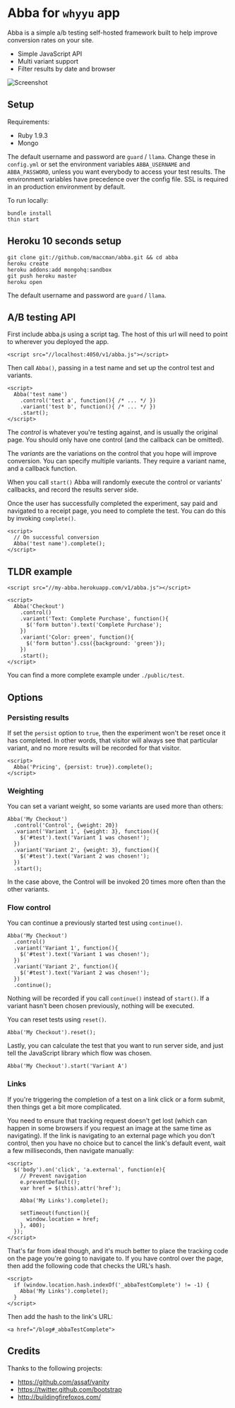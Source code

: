 # Abba for `whyyu` app

Abba is a simple a/b testing self-hosted framework built to help improve conversion rates on your site.

* Simple JavaScript API
* Multi variant support
* Filter results by date and browser

![Screenshot](http://stripe.github.com/abba/screenshot.png)

## Setup

Requirements:

* Ruby 1.9.3
* Mongo

The default username and password are `guard` / `llama`. Change these in `config.yml` or set the environment variables `ABBA_USERNAME` and `ABBA_PASSWORD`, unless you want everybody to access your test results.
The environment variables have precedence over the config file. SSL is required in an production environment by default.

To run locally:

    bundle install
    thin start

## Heroku 10 seconds setup

    git clone git://github.com/maccman/abba.git && cd abba
    heroku create
    heroku addons:add mongohq:sandbox
    git push heroku master
    heroku open

The default username and password are `guard` / `llama`.

## A/B testing API

First include abba.js using a script tag. The host of this url will need to point to wherever you deployed the app.

    <script src="//localhost:4050/v1/abba.js"></script>

Then call `Abba()`, passing in a test name and set up the control test and variants.

    <script>
      Abba('test name')
        .control('test a', function(){ /* ... */ })
        .variant('test b', function(){ /* ... */ })
        .start();
    </script>

The *control* is whatever you're testing against, and is usually the original page. You should only have one control (and the callback can be omitted).

The *variants* are the variations on the control that you hope will improve conversion. You can specify multiple variants. They require a variant name, and a callback function.

When you call `start()` Abba will randomly execute the control or variants' callbacks, and record the results server side.

Once the user has successfully completed the experiment, say paid and navigated to a receipt page, you need to complete the test. You can do this by invoking `complete()`.

    <script>
      // On successful conversion
      Abba('test name').complete();
    </script>

## TLDR example

    <script src="//my-abba.herokuapp.com/v1/abba.js"></script>

    <script>
      Abba('Checkout')
        .control()
        .variant('Text: Complete Purchase', function(){
          $('form button').text('Complete Purchase');
        })
        .variant('Color: green', function(){
          $('form button').css({background: 'green'});
        })
        .start();
    </script>

You can find a more complete example under `./public/test`.

## Options

### Persisting results

If set the `persist` option to `true`, then the experiment won't be reset once it has completed. In other words, that visitor will always see that particular variant, and no more results will be recorded for that visitor.

    <script>
      Abba('Pricing', {persist: true}).complete();
    </script>

### Weighting

You can set a variant weight, so some variants are used more than others:

    Abba('My Checkout')
      .control('Control', {weight: 20})
      .variant('Variant 1', {weight: 3}, function(){
        $('#test').text('Variant 1 was chosen!');
      })
      .variant('Variant 2', {weight: 3}, function(){
        $('#test').text('Variant 2 was chosen!');
      })
      .start();

In the case above, the Control will be invoked 20 times more often than the other variants.

### Flow control

You can continue a previously started test using `continue()`.

    Abba('My Checkout')
      .control()
      .variant('Variant 1', function(){
        $('#test').text('Variant 1 was chosen!');
      })
      .variant('Variant 2', function(){
        $('#test').text('Variant 2 was chosen!');
      })
      .continue();

Nothing will be recorded if you call `continue()` instead of `start()`. If a variant hasn't been chosen previously, nothing will be executed.

You can reset tests using `reset()`.

    Abba('My Checkout').reset();

Lastly, you can calculate the test that you want to run server side, and just tell the JavaScript library which flow was chosen.

    Abba('My Checkout').start('Variant A')

### Links

If you're triggering the completion of a test on a link click or a form submit, then things get a bit more complicated.

You need to ensure that tracking request doesn't get lost (which can happen in some browsers if you request an image at the same time as
navigating). If the link is navigating to an external page which you don't control, then you have no choice but to cancel the link's default
event, wait a few milliseconds, then navigate manually:

    <script>
      $('body').on('click', 'a.external', function(e){
        // Prevent navigation
        e.preventDefault();
        var href = $(this).attr('href');

        Abba('My Links').complete();

        setTimeout(function(){
          window.location = href;
        }, 400);
      });
    </script>

That's far from ideal though, and it's much better to place the tracking code on the page you're going to navigate to. If you have control
over the page, then add the following code that checks the URL's hash.

    <script>
      if (window.location.hash.indexOf('_abbaTestComplete') != -1) {
        Abba('My Links').complete();
      }
    </script>

Then add the hash to the link's URL:

    <a href="/blog#_abbaTestComplete">

## Credits

Thanks to the following projects:

* https://github.com/assaf/vanity
* https://twitter.github.com/bootstrap
* http://buildingfirefoxos.com/
